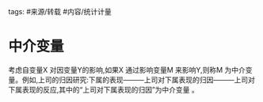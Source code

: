 
tags: #来源/转载 
#内容/统计计量

# 中介变量

考虑自变量X 对因变量Y的影响,如果X 通过影响变量M 来影响Y,则称M 为中介变量。例如,上司的归因研究:下属的表现———上司对下属表现的归因———上司对下属表现的反应,其中的“上司对下属表现的归因”为中介变量 。